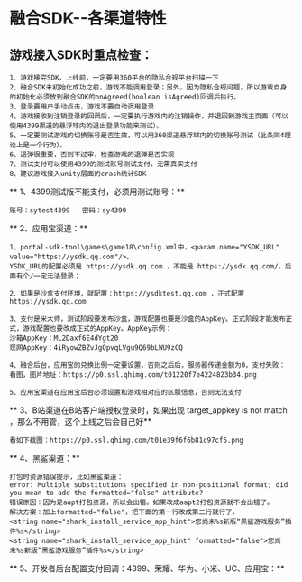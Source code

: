 # 融合SDK--各渠道特性

## 游戏接入SDK时重点检查：

    1、游戏接完SDK，上线前，一定要用360平台的隐私合规平台扫描一下
    2、融合SDK未初始化成功之前，游戏不能调用登录；另外，因为隐私合规问题，所以游戏自身的初始化必须放到融合SDK的onAgreed(boolean isAgreed)回调后执行。
    3、登录要用户手动点击，游戏不要自动调用登录
    4、游戏接收到注销登录的回调后，一定要执行游戏内的注销操作，并退回到游戏主页面（可以使用4399渠道的悬浮球内的退出登录功能来测试）。
    5、一定要测试游戏的切换账号是否生效，可以用360渠道悬浮球内的切换账号测试（此条同4理论上是一个行为）。
    6、退弹很重要，否则不过审，检查游戏的退弹是否实现
    7、测试支付可以使用4399的测试账号测试支付，无需真实支付
    8、建议游戏接入unity层面的crash统计SDK
    

** 1、4399测试版不能支付，必须用测试账号：**

	账号：sytest4399   密码：sy4399

** 2、应用宝渠道：**

    1、portal-sdk-tool\games\game18\config.xml中，<param name="YSDK_URL" value="https://ysdk.qq.com"/>。
    YSDK_URL的配置必须是 https://ysdk.qq.com ，不能是 https://ysdk.qq.com/，后面有个/一定无法登录；
    
    2、如果是沙盒支付环境，就配置：https://ysdktest.qq.com ，正式配置https://ysdk.qq.com
    
    3、支付是米大师，测试阶段要发布沙盒，游戏配置也要是沙盒的AppKey。正式阶段才能发布正式，游戏配置也要改成正式的AppKey。AppKey示例：
    沙箱AppKey：ML2Daxf6E4dYgt20
    现网AppKey：4iRyowZBZvJgQpvqLVgu9Q69bLWU9zCQ
    
    4、融合后台，应用宝的兑换比例一定要设置，否则之后后，服务器传递金额为0，支付失败：
    看图，图片地址：https://p0.ssl.qhimg.com/t01220f7e4224823b34.png
    
    5、应用宝渠道在应用宝后台必须设置和游戏相对应的区服信息，否则无法支付

** 3、B站渠道在B站客户端授权登录时，如果出现 target_appkey is not match ，那么不用管，这个上线之后会自己好**

    看如下截图：https://p0.ssl.qhimg.com/t01e39f6f6b81c97cf5.png

** 4、黑鲨渠道：**

	打包时资源错误提示，比如黑鲨渠道：
	error: Multiple substitutions specified in non-positional format; did you mean to add the formatted="false" attribute?
	错误原因：因为是aapt打包资源，所以会出错。如果改成aapt2打包资源就不会出错了。
	解决方案：加上formatted="false"，把下面的第一行改成第二行就行了。
	<string name="shark_install_service_app_hint">您尚未%s新版“黑鲨游戏服务”插件%s</string>
	<string name="shark_install_service_app_hint" formatted="false">您尚未%s新版“黑鲨游戏服务”插件%s</string>

** 5、开发者后台配置支付回调：4399、荣耀、华为、小米、UC、应用宝：**